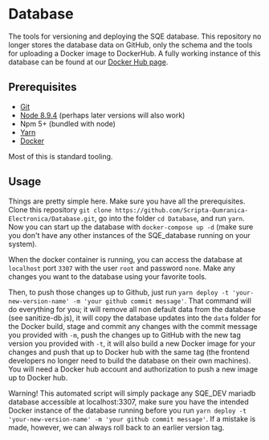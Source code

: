 # Database

The tools for versioning and deploying the SQE database.  This repository no longer stores the database data on GitHub, only the schema and the tools for uploading a Docker image to DockerHub.  A fully working instance of this database can be found at our [Docker Hub page](https://hub.docker.com/r/qumranica/sqe-database). 

## Prerequisites

* [Git](https://git-scm.com/book/en/v2/Getting-Started-Installing-Git)
* [Node 8.9.4](https://nodejs.org/en/download/) (perhaps later versions will also work)
* Npm 5+ (bundled with node)
* [Yarn](https://yarnpkg.com/en/docs/install)
* [Docker](https://docs.docker.com/install/)

Most of this is standard tooling.

## Usage

Things are pretty simple here.  Make sure you have all the prerequisites.  Clone this repository `git clone https://github.com/Scripta-Qumranica-Electronica/Database.git`, go into the folder `cd Database`, and run `yarn`.  Now you can start up the database with `docker-compose up -d` (make sure you don't have any other instances of the SQE_database running on your system).

When the docker container is running, you can access the database at `localhost` port `3307` with the user `root` and password `none`.  Make any changes you want to the database using your favorite tools.  

Then, to push those changes up to Github, just run `yarn deploy -t 'your-new-version-name' -m 'your github commit message'`.  That command will do everything for you; it will remove all non default data from the database (see sanitize-db.js), it will copy the database updates into the `data` folder for the Docker build, stage and commit any changes with the commit message you provided with `-m`, push the changes up to GitHub with the new tag version you provided with `-t`, it will also build a new Docker image for your changes and push that up to Docker hub with the same tag (the frontend developers no longer need to build the database on their own machines).  You will need a Docker hub account and authorization to push a new image up to Docker hub.

Warning!  This automated script will simply package any SQE_DEV mariadb database accessible at localhost:3307, make sure you have the intended Docker instance of the database running before you run `yarn deploy -t 'your-new-version-name' -m 'your github commit message'`.  If a mistake is made, however, we can always roll back to an earlier version tag.
